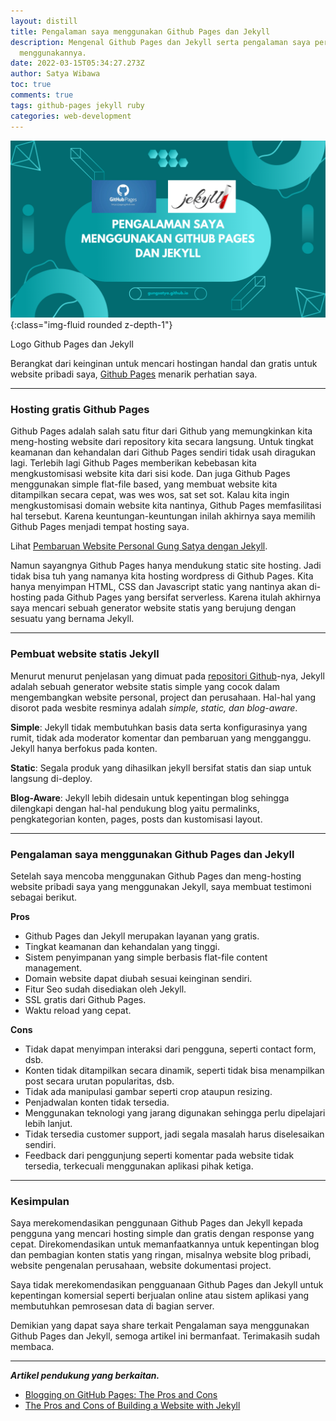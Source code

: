 ```yaml
---
layout: distill
title: Pengalaman saya menggunakan Github Pages dan Jekyll
description: Mengenal Github Pages dan Jekyll serta pengalaman saya pertama kali
  menggunakannya.
date: 2022-03-15T05:34:27.273Z
author: Satya Wibawa
toc: true
comments: true
tags: github-pages jekyll ruby
categories: web-development
---
```


![Logo Github Pages dan Jekyll](/assets/uploads/pengalaman-saya-menggunakan-github-pages-dan-jekyll.png "Logo Github Pages dan Jekyll"){:class="img-fluid rounded z-depth-1"}

<div class="caption">
    Logo Github Pages dan Jekyll
</div>

Berangkat dari keinginan untuk mencari hostingan handal dan gratis untuk website pribadi saya, [Github Pages](https://pages.github.com/) menarik perhatian saya.

---

### Hosting gratis Github Pages

Github Pages adalah salah satu fitur dari Github yang memungkinkan kita meng-hosting website dari repository kita secara langsung. Untuk tingkat keamanan dan kehandalan dari Github Pages sendiri tidak usah diragukan lagi. Terlebih lagi Github Pages memberikan kebebasan kita mengkustomisasi website kita dari sisi kode. Dan juga Github Pages menggunakan simple flat-file based, yang membuat website kita ditampilkan secara cepat, was wes wos, sat set sot. Kalau kita ingin mengkustomisasi domain website kita nantinya, Github Pages memfasilitasi hal tersebut. Karena keuntungan-keuntungan inilah akhirnya saya memilih Github Pages menjadi tempat hosting saya.

Lihat [Pembaruan Website Personal Gung Satya dengan Jekyll](https://gungsatya.github.io/news/announcement_2/).

Namun sayangnya Github Pages hanya mendukung static site hosting. Jadi tidak bisa tuh yang namanya kita hosting wordpress di Github Pages. Kita hanya menyimpan HTML, CSS dan Javascript static yang nantinya akan di-hosting pada Github Pages yang bersifat serverless. Karena itulah akhirnya saya mencari sebuah generator website statis yang berujung dengan sesuatu yang bernama Jekyll.

---

### Pembuat website statis Jekyll

Menurut menurut penjelasan yang dimuat pada [repositori Github](https://github.com/jekyll/jekyll)-nya, Jekyll adalah sebuah generator website statis simple yang cocok dalam mengembangkan website personal, project dan perusahaan. Hal-hal yang disorot pada wesbite resminya adalah _simple, static, dan blog-aware_.

**Simple**: Jekyll tidak membutuhkan basis data serta konfigurasinya yang rumit, tidak ada moderator komentar dan pembaruan yang mengganggu. Jekyll hanya berfokus pada konten.

**Static**: Segala produk yang dihasilkan jekyll bersifat statis dan siap untuk langsung di-deploy.

**Blog-Aware**: Jekyll lebih didesain untuk kepentingan blog sehingga dilengkapi dengan hal-hal pendukung blog yaitu permalinks, pengkategorian konten, pages, posts dan kustomisasi layout.

---

### Pengalaman saya menggunakan Github Pages dan Jekyll

Setelah saya mencoba menggunakan Github Pages dan meng-hosting website pribadi saya yang menggunakan Jekyll, saya membuat testimoni sebagai berikut.

**Pros**

- Github Pages dan Jekyll merupakan layanan yang gratis.
- Tingkat keamanan dan kehandalan yang tinggi.
- Sistem penyimpanan yang simple berbasis flat-file content management.
- Domain website dapat diubah sesuai keinginan sendiri.
- Fitur Seo sudah disediakan oleh Jekyll.
- SSL gratis dari Github Pages.
- Waktu reload yang cepat.

**Cons**

- Tidak dapat menyimpan interaksi dari pengguna, seperti contact form, dsb.
- Konten tidak ditampilkan secara dinamik, seperti tidak bisa menampilkan post secara urutan popularitas, dsb.
- Tidak ada manipulasi gambar seperti crop ataupun resizing.
- Penjadwalan konten tidak tersedia.
- Menggunakan teknologi yang jarang digunakan sehingga perlu dipelajari lebih lanjut.
- Tidak tersedia customer support, jadi segala masalah harus diselesaikan sendiri.
- Feedback dari penggunjung seperti komentar pada website tidak tersedia, terkecuali menggunakan aplikasi pihak ketiga.

---

### Kesimpulan

Saya merekomendasikan penggunaan Github Pages dan Jekyll kepada pengguna yang mencari hosting simple dan gratis dengan response yang cepat. Direkomendasikan untuk memanfaatkannya untuk kepentingan blog dan pembagian konten statis yang ringan, misalnya website blog pribadi, website pengenalan perusahaan, website dokumentasi project.

Saya tidak merekomendasikan pengguanaan Github Pages dan Jekyll untuk kepentingan komersial seperti berjualan online atau sistem aplikasi yang membutuhkan pemrosesan data di bagian server.

Demikian yang dapat saya share terkait Pengalaman saya menggunakan Github Pages dan Jekyll, semoga artikel ini bermanfaat. Terimakasih sudah membaca.

---

**_Artikel pendukung yang berkaitan._**

- [Blogging on GitHub Pages: The Pros and Cons](https://www.bloggingpro.com/42537-2/)
- [The Pros and Cons of Building a Website with Jekyll](https://ericnish.io/blog/jekyll-pros-and-cons/)

